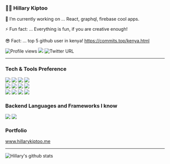 ### 👋🏽  Hillary Kiptoo

 🔭 I’m currently working on ... React, graphql, firebase cool apps.
    
 ⚡ Fun fact: ... Everything is fun, if you are creative enough!
 
 😎 Fact: ... top 5 github user in kenya! https://commits.top/kenya.html


![Profile views](https://gpvc.arturio.dev/imhilla)  <img src="https://img.shields.io/github/followers/imhilla?label=Follow" style=" float:left, margin-right:10px" />
![Twitter URL](https://img.shields.io/twitter/follow/hillarykiptoo_?label=Follow&style=social)

---


### Tech & Tools Preference

<img src = "https://img.shields.io/badge/-HTML5-E34F26?style=flat&logo=html5&logoColor=white"> <img src = "https://img.shields.io/badge/-CSS3-1572B6?style=flat&logo=css3&logoColor=white">
<img src="https://img.shields.io/badge/-JavaScript-eed718?style=flat&logo=javascript&logoColor=ffffff">
<img src="https://img.shields.io/badge/-Sass-cc6699?style=flat&logo=sass&logoColor=ffffff">
<br>
<img src="https://img.shields.io/badge/-React-000000?style=flat&logo=react&logoColor=00c8ff">
<img src="https://img.shields.io/badge/-%F0%9F%92%85%20styled--components-orange.svg?color=ffffff">
<img src="https://img.shields.io/badge/-Redux-000000?style=flat&logo=redux&logoColor=00c8ff">
<img src="https://img.shields.io/badge/-SQL-000000?style=flat&logo=postgresql&logoColor=white">
<br>
<img src="http://img.shields.io/badge/-Git-F1502F?style=flat&logo=git&logoColor=FFFFFF">
<img src="http://img.shields.io/badge/-Github-000000?style=flat&logo=github&logoColor=FFFFFF">
<img src="http://img.shields.io/badge/-VS%20Code-007ACC?style=flat&logo=visual%20studio%20code&logoColor=white">
<img src="http://img.shields.io/badge/-Heroku-430098?style=flat&logo=heroku&logoColor=white">

### Backend Languages and Frameworks I know
<img src="https://img.shields.io/badge/-RubyonRails-red?style=flat&logo=ror&logoColor=white"> 
<img src="https://img.shields.io/badge/-Ruby-white?style=flat&logo=ruby&logoColor=red"> 

### Portfolio
www.hillarykiptoo.me

---


![Hillary's github stats](https://github-readme-stats.vercel.app/api?username=imhilla&show_icons=true&title_color=fff&icon_color=79ff97&text_color=9f9f9f&bg_color=151515)
